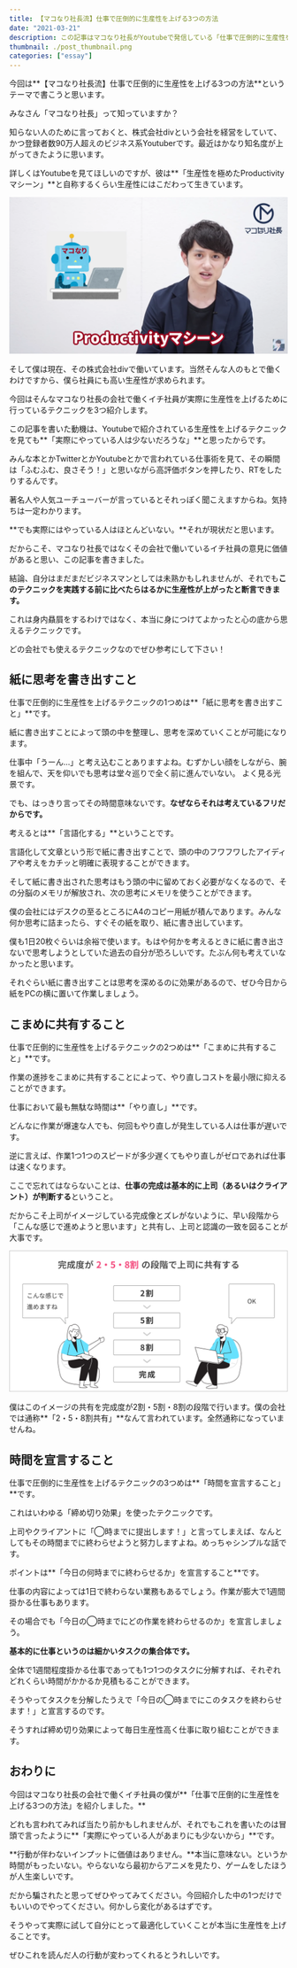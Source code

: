 ```yaml
---
title: 【マコなり社長流】仕事で圧倒的に生産性を上げる3つの方法
date: "2021-03-21"
description: この記事はマコなり社長がYoutubeで発信している「仕事で圧倒的に生産性を上げる方法」について株式会社divのイチ社員目線で書いた記事です。
thumbnail: ./post_thumbnail.png
categories: ["essay"]
---
```


今回は**【マコなり社長流】仕事で圧倒的に生産性を上げる3つの方法**というテーマで書こうと思います。

みなさん「マコなり社長」って知っていますか？

知らない人のために言っておくと、株式会社divという会社を経営をしていて、かつ登録者数90万人超えのビジネス系Youtuberです。最近はかなり知名度が上がってきたように思います。

詳しくはYoutubeを見てほしいのですが、彼は**「生産性を極めたProductivityマシーン」**と自称するくらい生産性にはこだわって生きています。

![マコなり社長がProductivityマシーンと言っている画像](./productivity_machine.png)

そして僕は現在、その株式会社divで働いています。当然そんな人のもとで働くわけですから、僕ら社員にも高い生産性が求められます。

今回はそんなマコなり社長の会社で働くイチ社員が実際に生産性を上げるために行っているテクニックを3つ紹介します。

この記事を書いた動機は、Youtubeで紹介されている生産性を上げるテクニックを見ても**「実際にやっている人は少ないだろうな」**と思ったからです。

みんな本とかTwitterとかYoutubeとかで言われている仕事術を見て、その瞬間は「ふむふむ、良さそう！」と思いながら高評価ボタンを押したり、RTをしたりするんです。

著名人や人気ユーチューバーが言っているとそれっぽく聞こえますからね。気持ちは一定わかります。

**でも実際にはやっている人はほとんどいない。**それが現状だと思います。

だからこそ、マコなり社長ではなくその会社で働いているイチ社員の意見に価値があると思い、この記事を書きました。

結論、自分はまだまだビジネスマンとしては未熟かもしれませんが、それでも**このテクニックを実践する前に比べたらはるかに生産性が上がったと断言できます。**

これは身内贔屓をするわけではなく、本当に身につけてよかったと心の底から思えるテクニックです。

どの会社でも使えるテクニックなのでぜひ参考にして下さい！

<!-- 今回は**【マコなり社長流】仕事で圧倒的に生産性を上げる3つの方法**というテーマで書こうと思います。

現在、僕は株式会社divという会社で働いています。

知らない人のほうが多いと思いますが、もしかしたら**「マコなり社長」**というビジネス系Youtuberは聞いたことがある人もいるかもしれません。

株式会社divはそのマコなり社長が経営している会社です。

詳しくはYoutubeを見てほしいのですが、彼は自分のことを**「生産性を極めたProductivityマシーン」**と言うくらい生産性にはこだわって生きています。

![マコなり社長がProductivityマシーンと言っている画像](./productivity_machine.png)

そんな人のもとで働くわけですから当然ぼくら社員にも高い生産性が求められます。

今回はそんな**マコなり社長の会社で働くイチ社員の僕が実際に生産性を上げるために行っているテクニックを3つ紹介します。**

決して自分のことを圧倒的な生産性を誇るビジネスマンと言いませんが、それでもこのテクニックを実践する前に比べたらはるかに生産性が上がったと断言できます。

これは身内贔屓をするわけではなく、本当に身につけてよかったと心の底から思えるテクニックです。

どの会社でも使えるテクニックなのでぜひ参考にして下さい！ -->

## 紙に思考を書き出すこと

仕事で圧倒的に生産性を上げるテクニックの1つめは**「紙に思考を書き出すこと」**です。

紙に書き出すことによって頭の中を整理し、思考を深めていくことが可能になります。

仕事中「うーん...」と考え込むことありますよね。むずかしい顔をしながら、腕を組んで、天を仰いでも思考は堂々巡りで全く前に進んでいない。
よく見る光景です。

でも、はっきり言ってその時間意味ないです。**なぜならそれは考えているフリだからです。**

考えるとは**「言語化する」**ということです。

言語化して文章という形で紙に書き出すことで、頭の中のフワフワしたアイディアや考えをカチッと明確に表現することができます。

そして紙に書き出された思考はもう頭の中に留めておく必要がなくなるので、その分脳のメモリが解放され、次の思考にメモリを使うことができます。

僕の会社にはデスクの至るところにA4のコピー用紙が積んであります。みんな何か思考に詰まったら、すぐその紙を取り、紙に書き出しています。

僕も1日20枚ぐらいは余裕で使います。もはや何かを考えるときに紙に書き出さないで思考しようとしていた過去の自分が恐ろしいです。たぶん何も考えていなかったと思います。

それぐらい紙に書き出すことは思考を深めるのに効果があるので、ぜひ今日から紙をPCの横に置いて作業しましょう。

## こまめに共有すること
仕事で圧倒的に生産性を上げるテクニックの2つめは**「こまめに共有すること」**です。

作業の進捗をこまめに共有することによって、やり直しコストを最小限に抑えることができます。

仕事において最も無駄な時間は**「やり直し」**です。

どんなに作業が爆速な人でも、何回もやり直しが発生している人は仕事が遅いです。

逆に言えば、作業1つ1つのスピードが多少遅くてもやり直しがゼロであれば仕事は速くなります。

ここで忘れてはならないことは、**仕事の完成は基本的に上司（あるいはクライアント）が判断する**ということ。

だからこそ上司がイメージしている完成像とズレがないように、早い段階から「こんな感じで進めようと思います」と共有し、上司と認識の一致を図ることが大事です。

![2・5・8割共有をしている画像](./share_frequently.png)

僕はこのイメージの共有を完成度が2割・5割・8割の段階で行います。僕の会社では通称**「2・5・8割共有」**なんて言われています。全然通称になっていませんね。

## 時間を宣言すること
仕事で圧倒的に生産性を上げるテクニックの3つめは**「時間を宣言すること」**です。

これはいわゆる「締め切り効果」を使ったテクニックです。

上司やクライアントに「◯時までに提出します！」と言ってしまえば、なんとしてもその時間までに終わらせようと努力しますよね。めっちゃシンプルな話です。

ポイントは**「今日の何時までに終わらせるか」を宣言すること**です。

仕事の内容によっては1日で終わらない業務もあるでしょう。作業が膨大で1週間掛かる仕事もあります。

その場合でも「今日の◯時までにどの作業を終わらせるのか」を宣言しましょう。

**基本的に仕事というのは細かいタスクの集合体です。**

全体で1週間程度掛かる仕事であっても1つ1つのタスクに分解すれば、それぞれどれくらい時間がかかるか見積もることができます。

そうやってタスクを分解したうえで「今日の◯時までにこのタスクを終わらせます！」と宣言するのです。

そうすれば締め切り効果によって毎日生産性高く仕事に取り組むことができます。

## おわりに
今回はマコなり社長の会社で働くイチ社員の僕が**「仕事で圧倒的に生産性を上げる3つの方法」を紹介しました。**

どれも言われてみれば当たり前かもしれませんが、それでもこれを書いたのは冒頭で言ったように**「実際にやっている人があまりにも少ないから」**です。

**行動が伴わないインプットに価値はありません。**本当に意味ない。というか時間がもったいない。やらないなら最初からアニメを見たり、ゲームをしたほうが人生楽しいです。

だから騙されたと思ってぜひやってみてください。今回紹介した中の1つだけでもいいのでやってください。何かしら変化があるはずです。

そうやって実際に試して自分にとって最適化していくことが本当に生産性を上げることです。

ぜひこれを読んだ人の行動が変わってくれるとうれしいです。